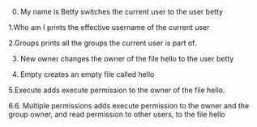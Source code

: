 0. My name is Betty
switches the current user to the user betty

1.Who am I
prints the effective username of the current user

2.Groups
 prints all the groups the current user is part of.

3. New owner
changes the owner of the file hello to the user betty

4. Empty
creates an empty file called hello

5.Execute
adds execute permission to the owner of the file hello.

6.6. Multiple permissions 
adds execute permission to the owner and the group owner, and read permission to other users, to the file hello
